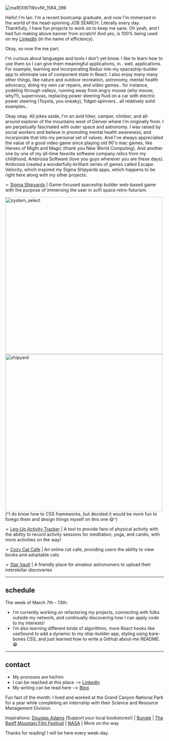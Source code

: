 ![ma1EXW7WxvNt_1584_396](https://user-images.githubusercontent.com/89211252/157522654-1437ad8c-ca25-40c7-a0fa-e252066b8599.png)

Hello! I'm Ian. I'm a recent bootcamp graduate, and now I'm immersed in the world of the head-spinning JOB SEARCH. Literally every day. Thankfully, I have fun projects to work on to keep me sane. Oh yeah, and I had fun making above banner from scratch! And yes, is 100% being used on my [LinkedIn](https://www.linkedin.com/in/ian-ennis-23b70915a/) (in the name of efficiency).

Okay, so now the me part. 

I'm curious about languages and tools I don't yet know. I like to learn how to use them so I can give them meaningful applications, in.. well, applications. For example, learning and incorporating Redux into my spaceship-builder app to eliminate use of component state in React. I also enjoy many many other things, like nature and outdoor recreation, astronomy, mental health advocacy, doing my own car repairs, and video games.. for instance, yodeling through valleys, running away from angry moose (why moose, why?!), supernovas, replacing power steering fluid on a car with electric power steering (Toyota, you sneaky), fidget-spinners.. all relatively solid examples..

Okay okay. All jokes aside, I'm an avid hiker, camper, climber, and all-around explorer of the mountains west of Denver where I'm originally from. I am perpetually fascinated with outer space and astronomy. I was raised by social workers and believe in promoting mental health awareness, and incorporate that into my personal set of values. And I've always appreciated the value of a good video game since playing old 90's mac games, like Heroes of Might and Magic (thank you New World Computing). And another one by one of my all-time favorite software company relics from my childhood, Ambrosia Software (love you guys wherever you are these days). Ambrosia created a wonderfully-brilliant series of games called Escape Velocity, which inspired my Sigma Shipyards apps, which happens to be right here along with my other projects:


➢ [Sigma Shipyards](https://github.com/Ian-Ennis/sigma_shipyards) | Game-focused spaceship builder web-based game with the purpose of immersing the user in scifi space retro-futurism. 

<img width="500" alt="system_select" src="https://user-images.githubusercontent.com/89211252/157541679-9f4ea1fc-2e35-4683-8075-13d95a645eb4.png"><img width="500" alt="shipyard" src="https://user-images.githubusercontent.com/89211252/157541722-b64364ac-b277-4ba5-a8c2-510ea3752d1a.png">
(^I do know how to CSS frameworks, but decided it would be more fun to forego them and design things myself on this one :smiley:^)


➢ [Leg-Up Activity Tracker](https://github.com/Ian-Ennis/activity_tracker) | A tool to provide fans of physical activity with the ability to record activity sessions for meditation, yoga, and cardio, with more activities on the way!


➢ [Cozy Cat Cafe](https://github.com/Ian-Ennis/phase_2_project_cozy_cat_cafe) | An online cat cafe, providing users the ability to view books and adoptable cats


➢ [Star Vault](https://github.com/Ian-Ennis/star_vault) | A friendly place for amateur astronomers to upload their interstellar discoveries


--------------------------
schedule
--------------------------
The week of March 7th - 13th:
- I’m currently working on refactoring my projects, connecting with folks outside my network, and continually discovering how I can apply code to my interests!
- I’m also learning different kinds of algorithms, more React hooks like useSound to add a dynamic to my ship-builder app, styling using bare-bones CSS, and just learned how to write a GitHub about-me README. :grin:


--------------------------
contact
--------------------------
- My pronouns are he/him
- I can be reached at this place --> [LinkedIn](https://www.linkedin.com/in/ian-ennis-tanstaafl-slatfatf/)
- My writing can be read here --> [Blog](https://ian-patrick-ennis.medium.com/)

Fun fact of the month: I lived and worked at the Grand Canyon National Park for a year while completing an internship with their Science and Resource Management Division.     

Inspirations:
[Douglas Adams](https://www.tatteredcover.com/book/9780345391803) (Support your local bookstores!) | [Bungie](https://www.bungie.net/) | [The Banff Mountain Film Festival](https://www.banffcentre.ca/banffmountainfestival/tour) | [NASA](https://www.nasa.gov/) | More on the way

Thanks for reading! I will be here every week-day.  
